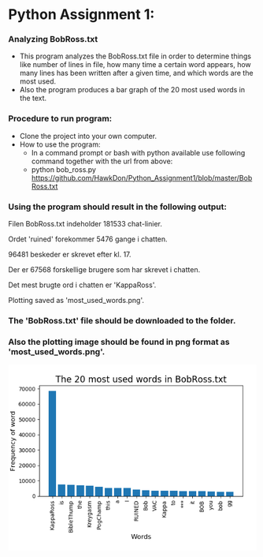 # Python Assignment 1:
### Analyzing BobRoss.txt

* This program analyzes the BobRoss.txt file in order to determine things like number of lines in file, how many time a certain word appears, how many lines has been written after a given time, and which words are the most used.
* Also the program produces a bar graph of the 20 most used words in the text.

### Procedure to run program:
* Clone the project into your own computer.
* How to use the program:
  * In a command prompt or bash with python available use following command together with the url from above:
  * python bob_ross.py https://github.com/HawkDon/Python_Assignment1/blob/master/BobRoss.txt
  
### Using the program should result in the following output:

Filen BobRoss.txt indeholder 181533 chat-linier.

Ordet 'ruined' forekommer 5476 gange i chatten.

96481 beskeder er skrevet efter kl. 17.

Der er 67568 forskellige brugere som har skrevet i chatten.

Det mest brugte ord i chatten er 'KappaRoss'.

Plotting saved as 'most_used_words.png'.

### The 'BobRoss.txt' file should be downloaded to the folder.
### Also the plotting image should be found in png format as 'most_used_words.png'.

![Plotting](https://github.com/GertMadsen/pictures/blob/master/most_used_words.png)


